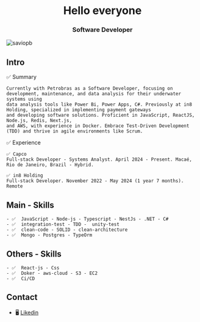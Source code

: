 <h1 align="center">Hello everyone
</h1>
<h3 align="center">Software Developer</h3>

<p align="left"> <img src="https://komarev.com/ghpvc/?username=saviopb&label=Profile%20views&color=0e75b6&style=flat" alt="saviopb" /> </p>


## Intro


 ✅  Summary
 
    Currently with Petrobras as a Software Developer, focusing on
    development, maintenance, and data analysis for their underwater systems using
    data analysis tools like Power Bi, Power Apps, C#. Previously at in8 Holding, specialized in implementing payment gateways 
    and developing software solutions. Proficient in JavaScript, ReactJS, Node.js, Redis, Next.js,
    and AWS, with experience in Docker. Embrace Test-Driven Development (TDD) and thrive in agile environments like Scrum. 

✅  Experience

    ✅ Capco 
    Full-stack Developer - Systems Analyst. April 2024 - Present. Macaé, Rio de Janeiro, Brazil - Hybrid.
    
    ✅ in8 Holding
    Full-stack Developer. November 2022 - May 2024 (1 year 7 months). Remote


## Main - Skills 

    - ✅  JavaScript - Node-js - Typescript - NestJs - .NET - C#
    - ✅  integration-test - TDD -  unity-test 
    - ✅  clean-code - SOLID - clean-architecture
    - ✅  Mongo - Postgres - TypeOrm 


## Others - Skills

    - ✅  React-js - Css 
    - ✅  Doker - aws-cloud - S3 - EC2
    - ✅  Ci/CD


## Contact


- 🖥️ [Likedin](https://www.linkedin.com/in/s%C3%A1vio-pican%C3%A7o-b739a518a/)





